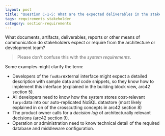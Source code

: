 ```yaml
---
layout: post
title: "Question C-1-5: What are the expected deliverables in the stakeholder table?"
tags: requirements stakeholder
category: section-requirements
---
```


What documents, artifacts, deliverables, reports or other means of
communication do stakeholders expect or require from the architecture
or development team?

> Please don't confuse this with the _system requirements_.

Some examples might clarify the term:

* Developers of the `fooBar`external interface might expect
a detailed description with sample data and code snippets,
so they know how to implement this interface (explained
  in the building block view, arc42 section 5).
* All developers need to know how the system stores cost-relevant
`furps`data into our auto-replicated NoSQL datastore (most likely
  explained in on of the crosscutting concepts in arc42 section 8)  
* The product owner calls for a _decision log_ of architecturally relevant decisions (arc42 section 9).
* Operation or administration need to know technical detail
of the required database and middleware configuration.
